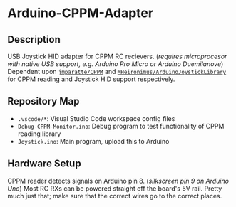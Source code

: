 # Arduino-CPPM-Adapter

## Description

USB Joystick HID adapter for CPPM RC recievers. (*requires microprocesor with native USB support, e.g. Arduino Pro Micro or Arduino Duemilanove*) Dependent upon [`jmparatte/CPPM`](https://github.com/jmparatte/CPPM) and [`MHeironimus/ArduinoJoystickLibrary`](https://github.com/MHeironimus/ArduinoJoystickLibrary) for CPPM reading and Joystick HID support respectively.

## Repository Map

* `.vscode/*`: Visual Studio Code workspace config files
* `Debug-CPPM-Monitor.ino`: Debug program to test functionality of CPPM reading library
* `Joystick.ino`: Main program, upload this to Arduino

## Hardware Setup

CPPM reader detects signals on Arduino pin 8. (*silkscreen pin 9 on Arduino Uno*) Most RC RXs can be powered straight off the board's 5V rail. Pretty much just that; make sure that the correct wires go to the correct places.